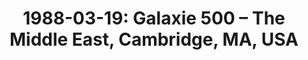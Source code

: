 ---
layout: show
title: '1988-03-19: Galaxie 500 – The Middle East, Cambridge, MA, USA'
name: 1988-03-19-galaxie-500-middle-east-cambridge-ma-usa
artist-name: 'Galaxie 500'
show-venue: 'The Middle East, Cambridge, MA, USA'
show-setlist: [
  "Oblivious",
  "I Can't Believe it's Me",
  "Back in Your Life",
  "Buzz in My Head"
  ]
show-date: 1988-03-19
show-radio: 
show-lastfm: 
show-cancelled: 
performers: [
  "Dean Wareham - guitar/vocals",
  "Naomi Yang - bass",
  "Damon Krukowski - drums"
  ]
facebook-event-url: 
show-poster-url: 
show-ticket-url: 
show-venue-website: 
show-additional: 
---